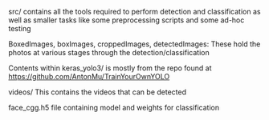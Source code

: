 src/ contains all the tools required to perform detection and classification as 
well as smaller tasks like some preprocessing scripts and some ad-hoc testing


BoxedImages, boxImages, croppedImages, detectedImages:
    These hold the photos at various stages through the detection/classification

Contents within keras_yolo3/ is mostly from the repo found at https://github.com/AntonMu/TrainYourOwnYOLO

videos/
    This contains the videos that can be detected

face_cgg.h5
    file containing model and weights for classification